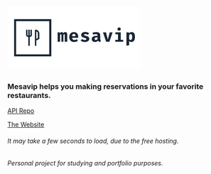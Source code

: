 <h1>
  <img alt="Mesavip" title="Mesavip" src=".github/logo.png" width="300px" />
</h1>

### Mesavip helps you making reservations in your favorite restaurants.

 
[API Repo](https://github.com/danielmarques12/mesavip-api-tsc)

[The Website](https://mesavip-web.herokuapp.com/)
###### It may take a few seconds to load, due to the free hosting.

###### Personal project for studying and portfolio purposes.
